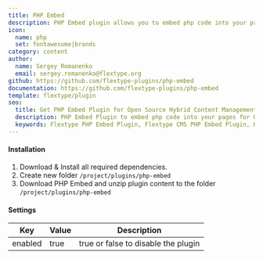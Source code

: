 ```yaml
---
title: PHP Embed
description: PHP Embed plugin allows you to embed php code into your page.
icon:
  name: php
  set: fontawesome|brands
category: content
author:
  name: Sergey Romanenko
  email: sergey.romanenko@flextype.org
github: https://github.com/flextype-plugins/php-embed
documentation: https://github.com/flextype-plugins/php-embed
template: flextype/plugin
seo:
  title: Get PHP Embed Plugin for Open Source Hybrid Content Management System
  description: PHP Embed Plugin to embed php code into your pages for Open Source Hybrid Content Management System
  keywords: Flextype PHP Embed Plugin, Flextype CMS PHP Embed Plugin, Headless CMS PHP Embed Plugin, Download Flat File CMS PHP Embed Plugin, Download Flat File Content Management System PHP Embed Plugin, Download PHP CMS PHP Embed Plugin, PHP Embed Plugin, Plugin, PHP Embed, Content, Management, System, PHP, CMS
---
```


#### Installation

1. Download & Install all required dependencies.
2. Create new folder `/project/plugins/php-embed`
3. Download PHP Embed and unzip plugin content to the folder `/project/plugins/php-embed`

#### Settings

| Key | Value | Description |
|---|---|---|
| enabled | true | true or false to disable the plugin |
